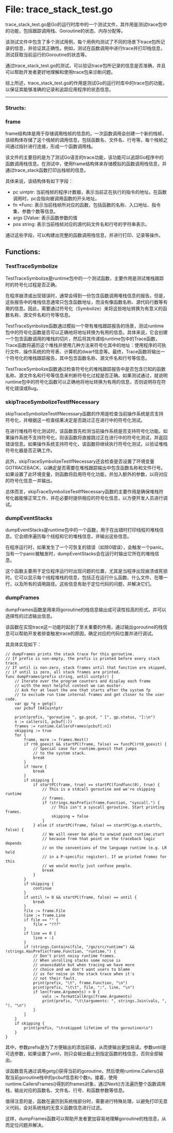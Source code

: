 # File: trace_stack_test.go

trace_stack_test.go是Go的运行时库中的一个测试文件，其作用是测试trace包中的功能，包括跟踪调用栈、Goroutine的状态、内存分配等。

该测试文件中包含了多个测试用例，每个用例均测试了不同的场景下trace包所记录的信息，并验证其正确性。例如，测试在函数调用中进行trace并打印栈信息，测试获取当前运行的Goroutine的状态等。

通过trace_stack_test.go的测试，可以验证trace包所记录的信息是否准确，并且可以帮助开发者更好地理解和使用trace包来诊断问题。

综上所述，trace_stack_test.go的作用是测试Go的运行时库中的trace包的功能，以保证其能够准确的记录和追踪应用程序的状态信息。




---

### Structs:

### frame

frame结构体是用于存储调用栈帧的信息的。一次函数调用会创建一个新的栈帧，该结构体存储了这个栈帧的调用信息，包括函数名、文件名、行号等。每个栈帧之间通过指针进行连接，形成一个函数调用栈。

该文件的主要目的是为了测试Go语言的trace功能，该功能可以追踪Go程序中的函数调用栈信息。在测试中，使用frame结构体来存储模拟的函数调用栈信息，并通过trace_stack函数打印出栈帧的信息。

具体来说，该结构体有如下字段：

- pc uintptr: 当前栈帧的程序计数器，表示当前正在执行的指令的地址。在函数调用时，pc会指向被调用函数的开头地址。
- fn *Func: 表示当前栈帧所对应的函数，包括函数的名称、入口地址、指令集、参数个数等信息。
- args []Value: 表示函数参数的值
- pos string: 表示当前栈帧对应的源代码文件名和行号的字符串表示。

通过这些字段，可以构建出完整的函数调用栈信息，并进行打印、记录等操作。



## Functions:

### TestTraceSymbolize

TestTraceSymbolize是runtime包中的一个测试函数，主要作用是测试堆栈跟踪时的符号化过程是否正确。

在程序崩溃或出现错误时，通常会得到一份包含函数调用堆栈信息的报告。但是，这些报告中的堆栈信息通常只包含函数地址，而没有像函数名称、源代码行数等有用的信息。因此，需要通过符号化（Symbolize）来将这些地址转换为有意义的函数名称、源文件名和行号等信息。

TestTraceSymbolize函数通过模拟一个带有堆栈跟踪报告的场景，测试runtime包中的符号化函数是否可以正确地将地址转换为有用的信息。具体来说，它会创建一个包含函数调用的堆栈的切片，然后将其传递给runtime包中的Trace函数，Trace函数将遍历这个堆栈并使用几种方法来符号化其中的地址：使用程序的可执行文件、操作系统的符号表、计算机的dwarf信息等。最终，Trace函数将输出一个符号化的堆栈跟踪报告，其中包含函数名称、源文件名和行号等信息。

TestTraceSymbolize函数通过检查符号化的堆栈跟踪报告中是否包含已知的函数名称、源文件名和行号等信息来判断符号化过程是否正确。如果测试通过，就说明runtime包中的符号化函数可以正确地将地址转换为有用的信息，否则说明存在符号化错误或Bug。



### skipTraceSymbolizeTestIfNecessary

skipTraceSymbolizeTestIfNecessary函数的作用是检查当前操作系统是否支持符号化，并根据这一检查结果决定是否跳过正在进行中的符号化测试。

在进行堆栈符号化测试时，该函数首先检测当前操作系统是否支持符号化功能。如果操作系统不支持符号化，则该函数将直接跳过正在进行中的符号化测试，并返回错误信息。如果操作系统支持符号化，该函数将继续执行符号化测试，以验证堆栈符号化器是否正确工作。

此外，skipTraceSymbolizeTestIfNecessary还会检查是否设置了环境变量GOTRACEBACK，以确定是否需要在堆栈跟踪输出中包含函数名称和文件行号。如果设置了此环境变量，则函数将启用符号化功能，并加入额外的参数，以将对应的符号化信息一并输出。

总体而言，skipTraceSymbolizeTestIfNecessary函数的主要作用是确保堆栈符号化器能够正常工作，并在必要时提供相应的符号化信息，以方便开发人员进行调试。



### dumpEventStacks

dumpEventStacks是runtime包中的一个函数，用于在出错时打印线程的堆栈信息。它会顺序遍历每个线程和它的堆栈信息，并输出这些信息。

在程序运行时，如果发生了一个可恢复的错误（如除0错误），会触发一个panic。当有一个panic被触发时，dumpEventStacks会在运行时输出它所在的堆栈信息。

这个函数主要用于定位程序运行时出现问题的位置，尤其是当程序出现崩溃或死锁时。它可以显示每个线程堆栈的信息，包括正在运行什么函数、什么文件、在哪一行，以及所有的调用路径。这些信息有助于定位代码的问题，并解决它们。



### dumpFrames

dumpFrames函数是用来将goroutine的栈信息输出成可读性较高的形式，并可以选择性的过滤输出信息。

该函数在实现trace这一功能时起到了至关重要的作用，通过输出goroutine的栈信息可以帮助开发者排查触发trace的原因，确定对应的代码位置并进行调试。

其具体实现如下：

```
// dumpFrames prints the stack trace for this goroutine.
// If prefix is non-empty, the prefix is printed before every stack trace.
// If until is non-zero, stack frames until that function are skipped,
// if until is zero, all stack frames are printed.
func dumpFrames(prefix string, until uintptr) {
	// Iterate over the program counters and display each frame
	// with the most helpful context we can muster.
	// Ask for at least the one that starts after the system fp
	// to exclude run time internal frames and get closer to the user code.
	var gp *g = getg()
	var pcbuf [64]uintptr

	print(prefix, "goroutine ", gp.goid, " [", gp.status, "]:\n")
	n := callers(1, pcbuf[:])
	frames := runtime.CallersFrames(pcbuf[:n])
	skipping := true
	for {
		frame, more := frames.Next()
		if rt0_goexit && startPC(frame, false) == funcPC(rt0_goexit) {
			// Special case for runtime.goexit that jumps
			// to the system stack.
			break
		}
		if !more {
			break
		}
		if skipping {
			if startPC(frame, true) == startPC(findfunc(0), true) {
				// This is a stdcall goroutine and we're skipping runtime
				// frames.
				if !strings.HasPrefix(frame.Function, "syscall.") {
					// This isn't a syscall goroutine. Start printing frames.
					skipping = false
				}
			} else if startPC(frame, false) == startPC(gp.m.startfn, false) {
				// We will never be able to unwind past runtime.start
				// because from that point on the traceback logic depends
				// on the conventions of the language runtime (e.g. LR held
				// in a P-specific register). If we printed frames for this
				// we would mostly just confuse people.
				break
			}
		}
		if skipping {
			continue
		}
		if until != 0 && startPC(frame, false) == until {
			break
		}
		file := frame.File
		line := frame.Line
		if file == "" {
			file = "???"
		}
		if line == 0 {
			line = -1
		}
		if !strings.Contains(file, "/go/src/runtime") && !strings.HasPrefix(frame.Function, "runtime.") {
			// Don't print noisy runtime frames.
			// When unrolling stacks some noise is
			// unavoidable but when tracing we have more
			// choice and we don't want users to blame
			// us for noise in the stack trace when it's
			// not their fault.
			print(prefix, "\t", frame.Function, "\n")
			print(prefix, "\t\t", file, ":", line, "\n")
			if len(frame.Arguments) > 0 {
				vals := formatCallArgs(frame.Arguments)
				print(prefix, "\t\targuments: ", strings.Join(vals, ", "), "\n")
			}
		}
	}
	if skipping {
		print(prefix, "\t<skipped lifetime of the goroutine>\n")
	}
}
```

其中，参数prefix是为了方便输出的添加前缀，从而使输出更加易读。参数until是可选参数，如果设置了until，则只会输出截止到指定函数的栈信息，否则全部输出。

该函数首先通过调用getg()获得当前的goroutine，然后使用runtime.Callers()获取当前goroutine栈中的pcbuf信息和个数n。接着，使用runtime.CallersFrames()得到的frames对象，通过Next()方法遍历整个函数调用栈，输出对应的函数名、文件名、行号、和函数参数等信息。

值得注意的是，函数在遍历到系统栈部分时，需要进行特殊处理，以避免打印无意义代码，会对系统栈的无意义函数信息进行过滤。

这样，dumpFrames函数可以帮助开发者更加容易地理解goroutine的栈信息，从而定位问题并解决。




